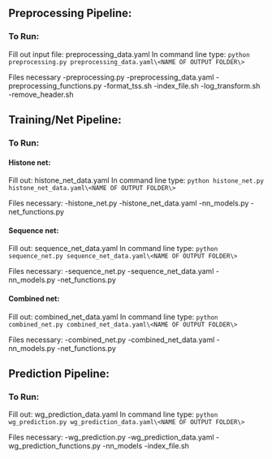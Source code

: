 ## Preprocessing Pipeline:
### To Run:
Fill out input file: preprocessing_data.yaml
In command line type:
`python preprocessing.py preprocessing_data.yaml\<NAME OF OUTPUT FOLDER\>`

Files necessary
-preprocessing.py
-preprocessing_data.yaml
-preprocessing_functions.py
-format_tss.sh
-index_file.sh
-log_transform.sh
-remove_header.sh



## Training/Net Pipeline:
### To Run:
#### Histone net:
Fill out: histone_net_data.yaml
In command line type:
`python histone_net.py histone_net_data.yaml\<NAME OF OUTPUT FOLDER\>`

Files necessary:
-histone_net.py
-histone_net_data.yaml
-nn_models.py
-net_functions.py

#### Sequence net: 
Fill out: sequence_net_data.yaml
In command line type:
`python sequence_net.py sequence_net_data.yaml\<NAME OF OUTPUT FOLDER\>`

Files necessary:
-sequence_net.py
-sequence_net_data.yaml
-nn_models.py
-net_functions.py

#### Combined net:
Fill out: combined_net_data.yaml
In command line type:
`python combined_net.py combined_net_data.yaml\<NAME OF OUTPUT FOLDER\>`

Files necessary:
-combined_net.py
-combined_net_data.yaml
-nn_models.py
-net_functions.py



## Prediction Pipeline:
### To Run:
Fill out: wg_prediction_data.yaml
In command line type:
`python wg_prediction.py wg_prediction_data.yaml\<NAME OF OUTPUT FOLDER\>`

Files necessary:
-wg_prediction.py
-wg_prediction_data.yaml
-wg_prediction_functions.py
-nn_models
-index_file.sh




